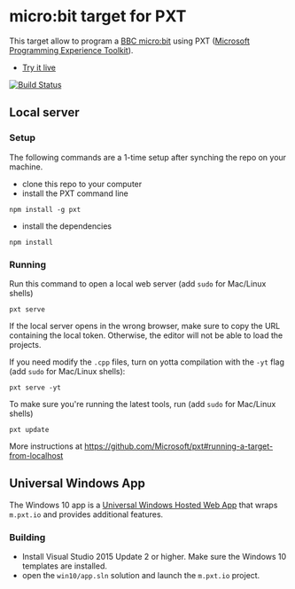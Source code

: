 # micro:bit target for PXT

This target allow to program a [BBC micro:bit](https://www.microbit.co.uk/) using 
PXT ([Microsoft Programming Experience Toolkit](https://github.com/Microsoft/pxt)).

* [Try it live](https://m.pxt.io)

[![Build Status](https://travis-ci.org/Microsoft/pxt-microbit.svg?branch=master)](https://travis-ci.org/Microsoft/pxt-microbit)

## Local server

### Setup

The following commands are a 1-time setup after synching the repo on your machine.

* clone this repo to your computer
* install the PXT command line
```
npm install -g pxt
```
* install the dependencies
```
npm install
```

### Running

Run this command to open a local web server (add ``sudo`` for Mac/Linux shells)
```
pxt serve
```
If the local server opens in the wrong browser, make sure to copy the URL containing the local token. 
Otherwise, the editor will not be able to load the projects.

If you need modify the `.cpp` files, turn on yotta compilation with the ``-yt`` flag (add ``sudo`` for Mac/Linux shells):
```
pxt serve -yt
```

To make sure you're running the latest tools, run (add ``sudo`` for Mac/Linux shells)
```
pxt update
```

More instructions at https://github.com/Microsoft/pxt#running-a-target-from-localhost 

## Universal Windows App

The Windows 10 app is a [Universal Windows Hosted Web App](https://microsoftedge.github.io/WebAppsDocs/en-US/win10/CreateHWA.htm)
that wraps ``m.pxt.io`` and provides additional features.

### Building

* Install Visual Studio 2015 Update 2 or higher. Make sure the Windows 10 templates are installed.
* open the ``win10/app.sln`` solution and launch the ``m.pxt.io`` project.
